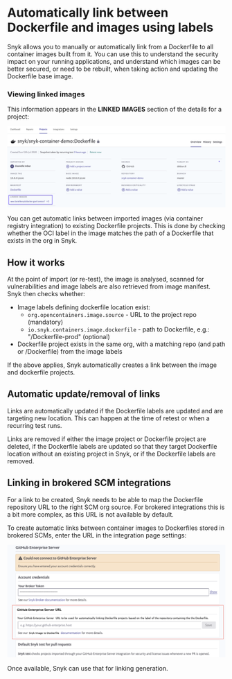 # Automatically link between Dockerfile and images using labels

Snyk allows you to manually or automatically link from a Dockerfile to all container images built from it. You can use this to understand the security impact on your running applications, and understand which images can be better secured, or need to be rebuilt, when taking action and updating the Dockerfile base image.

### Viewing linked images

This information appears in the **LINKED IMAGES** section of the details for a project:

![](../../.gitbook/assets/mceclip3.png)

You can get automatic links between imported images \(via container registry integration\) to existing Dockerfile projects. This is done by checking whether the OCI label in the image matches the path of a Dockerfile that exists in the org in Snyk.

## How it works

At the point of import \(or re-test\), the image is analysed, scanned for vulnerabilities and image labels are also retrieved from image manifest. Snyk then checks whether:

* Image labels defining dockerfile location exist:
  * `org.opencontainers.image.source` - URL to the project repo \(mandatory\)
  * `io.snyk.containers.image.dockerfile` - path to Dockerfile, e.g.: "/Dockerfile-prod" \(optional\)
* Dockerfile project exists in the same org, with a matching repo \(and path or /Dockerfile\) from the image labels

If the above applies, Snyk automatically creates a link between the image and dockerfile projects.

## Automatic update/removal of links

Links are automatically updated if the Dockerfile labels are updated and are targeting new location. This can happen at the time of retest or when a recurring test runs.

Links are removed if either the image project or Dockerfile project are deleted, if the Dockerfile labels are updated so that they target Dockerfile location without an existing project in Snyk, or if the Dockerfile labels are removed.

## Linking in brokered SCM integrations

For a link to be created, Snyk needs to be able to map the Dockerfile repository URL to the right SCM org source. For brokered integrations this is a bit more complex, as this URL is not available by default.

To create automatic links between container images to Dockerfiles stored in brokered SCMs, enter the URL in the integration page settings:

![](../../.gitbook/assets/mceclip0-4-.png)

Once available, Snyk can use that for linking generation.

